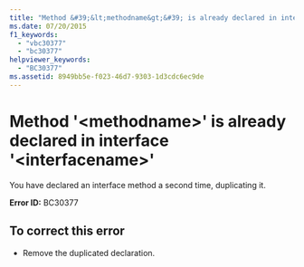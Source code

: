 ```yaml
---
title: "Method &#39;&lt;methodname&gt;&#39; is already declared in interface &#39;&lt;interfacename&gt;&#39;"
ms.date: 07/20/2015
f1_keywords: 
  - "vbc30377"
  - "bc30377"
helpviewer_keywords: 
  - "BC30377"
ms.assetid: 8949bb5e-f023-46d7-9303-1d3cdc6ec9de
---
```

# Method &#39;&lt;methodname&gt;&#39; is already declared in interface &#39;&lt;interfacename&gt;&#39;
You have declared an interface method a second time, duplicating it.  

 **Error ID:** BC30377  

## To correct this error  

- Remove the duplicated declaration.

